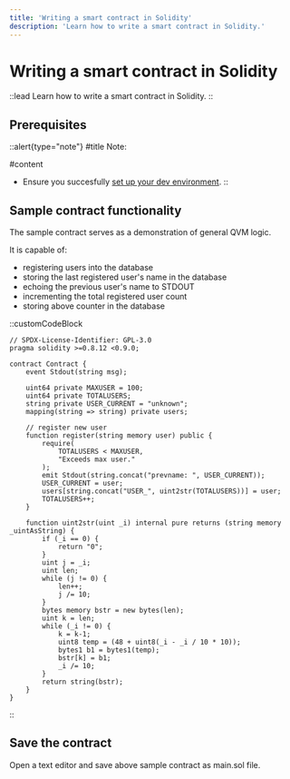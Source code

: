 ```yaml
---
title: 'Writing a smart contract in Solidity'
description: 'Learn how to write a smart contract in Solidity.'
---
```


# Writing a smart contract in Solidity

::lead
Learn how to write a smart contract in Solidity.
::

## Prerequisites

::alert{type="note"}
#title
Note:

#content
- Ensure you succesfully [set up your dev environment](/testnet/smart-contract/setup/qvmctl). 
::

## Sample contract functionality

The sample contract serves as a demonstration of general QVM logic.

It is capable of:
- registering users into the database
- storing the last registered user's name in the database
- echoing the previous user's name to STDOUT
- incrementing the total registered user count
- storing above counter in the database

::customCodeBlock
```solidity
// SPDX-License-Identifier: GPL-3.0
pragma solidity >=0.8.12 <0.9.0;

contract Contract {
    event Stdout(string msg);

    uint64 private MAXUSER = 100;
    uint64 private TOTALUSERS;
    string private USER_CURRENT = "unknown";
    mapping(string => string) private users;

    // register new user
    function register(string memory user) public {
        require(
            TOTALUSERS < MAXUSER,
            "Exceeds max user."
        );
        emit Stdout(string.concat("prevname: ", USER_CURRENT));
        USER_CURRENT = user;
        users[string.concat("USER_", uint2str(TOTALUSERS))] = user;
        TOTALUSERS++;
    }

    function uint2str(uint _i) internal pure returns (string memory _uintAsString) {
        if (_i == 0) {
            return "0";
        }
        uint j = _i;
        uint len;
        while (j != 0) {
            len++;
            j /= 10;
        }
        bytes memory bstr = new bytes(len);
        uint k = len;
        while (_i != 0) {
            k = k-1;
            uint8 temp = (48 + uint8(_i - _i / 10 * 10));
            bytes1 b1 = bytes1(temp);
            bstr[k] = b1;
            _i /= 10;
        }
        return string(bstr);
    }
}
```
::

## Save the contract

Open a text editor and save above sample contract as main.sol file.